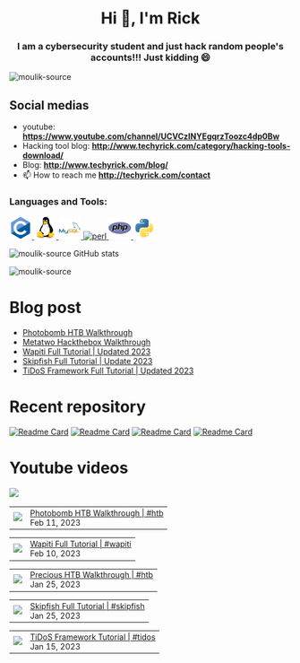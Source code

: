 <h1 align="center">Hi 👋, I'm Rick</h1>
<h3 align="center">I am a cybersecurity student and just hack random people's accounts!!! Just kidding 😄</h3>

<p align="left"> <img src="https://komarev.com/ghpvc/?username=moulik-source&label=Profile%20views&color=0e75b6&style=flat" alt="moulik-source" /> </p> 

## Social medias
- youtube: **https://www.youtube.com/channel/UCVCzINYEgqrzToozc4dp0Bw**
- Hacking tool blog: **http://www.techyrick.com/category/hacking-tools-download/**
- Blog: **http://www.techyrick.com/blog/**
- 📫 How to reach me **http://techyrick.com/contact**


<h3 align="left">Languages and Tools:</h3>
<p align="left"> <a href="https://www.cprogramming.com/" target="_blank"> <img src="https://raw.githubusercontent.com/devicons/devicon/master/icons/c/c-original.svg" alt="c" width="40" height="40"/> </a> <a href="https://www.linux.org/" target="_blank"> <img src="https://raw.githubusercontent.com/devicons/devicon/master/icons/linux/linux-original.svg" alt="linux" width="40" height="40"/> </a> <a href="https://www.mysql.com/" target="_blank"> <img src="https://raw.githubusercontent.com/devicons/devicon/master/icons/mysql/mysql-original-wordmark.svg" alt="mysql" width="40" height="40"/> </a> <a href="https://www.perl.org/" target="_blank"> <img src="https://api.iconify.design/logos-perl.svg" alt="perl" width="40" height="40"/> </a> <a href="https://www.php.net" target="_blank"> <img src="https://raw.githubusercontent.com/devicons/devicon/master/icons/php/php-original.svg" alt="php" width="40" height="40"/> </a> <a href="https://www.python.org" target="_blank"> <img src="https://raw.githubusercontent.com/devicons/devicon/master/icons/python/python-original.svg" alt="python" width="40" height="40"/> </a> </p>



![moulik-source GitHub stats](https://github-readme-stats.vercel.app/api?username=moulik-source&show_icons=true&theme=vision-friendly-dark)

<p><img align="center" src="https://github-readme-streak-stats.herokuapp.com/?user=moulik-source&theme=vision-friendly-dark" alt="moulik-source" /></p>

# Blog post
<!-- BLOG-POST-LIST:START -->
- [Photobomb HTB Walkthrough](https://techyrick.com/photobomb-htb-walkthrough/)
- [Metatwo Hackthebox Walkthrough](https://techyrick.com/metatwo-hackthebox-walkthrough/)
- [Wapiti Full Tutorial | Updated 2023](https://techyrick.com/wapiti-full-tutorial/)
- [Skipfish Full Tutorial | Update 2023](https://techyrick.com/skipfish-full-tutorial/)
- [TiDoS Framework Full Tutorial | Updated 2023](https://techyrick.com/tidos-framework-full-tutorial/)
<!-- BLOG-POST-LIST:END -->

# Recent repository 

[![Readme Card](https://github-readme-stats.vercel.app/api/pin/?username=moulik-source&repo=ddos&theme=outrun)](https://github.com/moulik-source/ddos) 
[![Readme Card](https://github-readme-stats.vercel.app/api/pin/?username=moulik-source&repo=port-scan&theme=outrun)](https://github.com/moulik-source/port-scan)
[![Readme Card](https://github-readme-stats.vercel.app/api/pin/?username=moulik-source&repo=moulik-source&theme=outrun)](https://github.com/moulik-source/moulik-source)
[![Readme Card](https://github-readme-stats.vercel.app/api/pin/?username=moulik-source&repo=hashmo&theme=outrun)](https://github.com/moulik-source/hashmo)

# Youtube videos

[<img src="https://img.shields.io/badge/-Subscribe-red?style=for-the-badge&logo=youtube&logoColor=white"/>](https://www.youtube.com/channel/UCVHmOOAGNcLK5k0i7G1gTrQ)

<!-- YOUTUBE:START --><table><tr><td><a href="https://www.youtube.com/watch?v=J-5BcmfYJ4g"><img width="140px" src="https://i.ytimg.com/vi/J-5BcmfYJ4g/mqdefault.jpg"></a></td>
<td><a href="https://www.youtube.com/watch?v=J-5BcmfYJ4g">Photobomb HTB Walkthrough | #htb</a><br/>Feb 11, 2023</td></tr></table>
<table><tr><td><a href="https://www.youtube.com/watch?v=t-xZ3TrJaig"><img width="140px" src="https://i.ytimg.com/vi/t-xZ3TrJaig/mqdefault.jpg"></a></td>
<td><a href="https://www.youtube.com/watch?v=t-xZ3TrJaig">Wapiti Full Tutorial | #wapiti</a><br/>Feb 10, 2023</td></tr></table>
<table><tr><td><a href="https://www.youtube.com/watch?v=YPgzqnc3bes"><img width="140px" src="https://i.ytimg.com/vi/YPgzqnc3bes/mqdefault.jpg"></a></td>
<td><a href="https://www.youtube.com/watch?v=YPgzqnc3bes">Precious HTB Walkthrough | #htb</a><br/>Jan 25, 2023</td></tr></table>
<table><tr><td><a href="https://www.youtube.com/watch?v=p3M1BSttpfs"><img width="140px" src="https://i.ytimg.com/vi/p3M1BSttpfs/mqdefault.jpg"></a></td>
<td><a href="https://www.youtube.com/watch?v=p3M1BSttpfs">Skipfish Full Tutorial | #skipfish</a><br/>Jan 25, 2023</td></tr></table>
<table><tr><td><a href="https://www.youtube.com/watch?v=8SZXnhCvUXc"><img width="140px" src="https://i.ytimg.com/vi/8SZXnhCvUXc/mqdefault.jpg"></a></td>
<td><a href="https://www.youtube.com/watch?v=8SZXnhCvUXc">TiDoS Framework Tutorial | #tidos</a><br/>Jan 15, 2023</td></tr></table>
<!-- YOUTUBE:END -->

